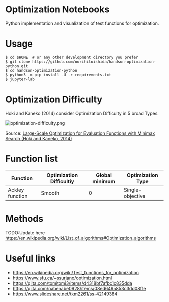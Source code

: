# Optimization Notebooks
Python implementation and visualization of test functions for optimization.

# Usage

```
$ cd $HOME  # or any other development directory you prefer
$ git clone https://github.com/norihitoishida/handson-optimization-python.git
$ cd handson-optimization-python
$ python3 -m pip install -U -r requirements.txt
$ jupyter-lab
```

# Optimization Difficulty
Hoki and Kaneko (2014) consider Optimization Difficulty in 5 broad Types. 

![optimization-difficulty.png](https://github.com/norihitoishida/handson-optimization-python/blob/main/images/optimization-difficulty.png)

Source: [Large-Scale Optimization for Evaluation Functions with Minimax Search (Hoki and Kaneko, 2014)](https://www.jair.org/index.php/jair/article/view/10871)

# Function list
|Function|Optimization Difficultiy|Global minimum|Optimization Type|
| --- | --- | --- | --- |
|Ackley function|Smooth|0|Single-objective|

# Methods
TODO:Update here
https://en.wikipedia.org/wiki/List_of_algorithms#Optimization_algorithms

# Useful links
- https://en.wikipedia.org/wiki/Test_functions_for_optimization
- https://www.sfu.ca/~ssurjano/optimization.html
- https://qiita.com/tomitomi3/items/d4318bf7afbc1c835dda
- https://qiita.com/nabenabe0928/items/08ed6495853c3dd08f1e
- https://www.slideshare.net/tkm2261/ss-42149384